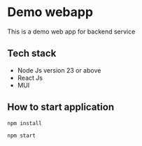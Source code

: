 # Demo webapp

This is a demo web app for backend service

## Tech stack

* Node Js version 23 or above
* React Js
* MUI


## How to start application
`npm install`

`npm start`

